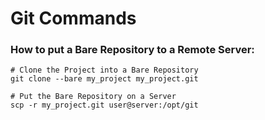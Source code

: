 # Git Commands

### How to put a Bare Repository to a Remote Server:
```shell
# Clone the Project into a Bare Repository
git clone --bare my_project my_project.git

# Put the Bare Repository on a Server
scp -r my_project.git user@server:/opt/git 
```
